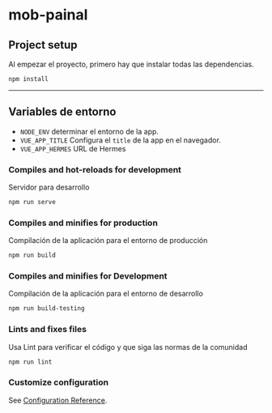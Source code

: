 # mob-painal

## Project setup

Al empezar el proyecto, primero hay que instalar todas las dependencias.

```bash
npm install
```

---

## Variables de entorno

- `NODE_ENV` determinar el entorno de la app.
- `VUE_APP_TITLE` Configura el `title` de la app en el navegador.
- `VUE_APP_HERMES` URL de Hermes

### Compiles and hot-reloads for development

Servidor para desarrollo

```bash
npm run serve
```

### Compiles and minifies for production

Compilación de la aplicación para el entorno de producción

```bash
npm run build
```

### Compiles and minifies for Development

Compilación de la aplicación para el entorno de desarrollo

```bash
npm run build-testing
```

### Lints and fixes files

Usa Lint para verificar el código y que siga las normas de la comunidad

```bash
npm run lint
```

### Customize configuration

See [Configuration Reference](https://cli.vuejs.org/config/).
